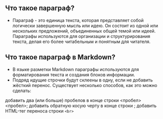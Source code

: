 ## Что такое параграф?
- Параграф - это единица текста, которая представляет собой логически завершенную мысль или идею. Он состоит из одной или нескольких предложений, объединенных общей темой или идеей. Параграфы используются для организации и структурирования текста, делая его более читабельным и понятным для читателя.  
## Что такое параграф в Markdown?
- В языке разметки Markdown параграфы используются для форматирования текста и создания блоков информации.
- Подряд идущие строчки будут склеены в одну, если не добавить жёсткий перенос. Существует несколько способов, как это можно сделать:

добавить два (или больше) пробелов в конце строки <пробел><пробел>;
добавить обратную косую черту в конце строки \;
добавить HTML-тег переноса строки <code class="inline-code code-fix font-theme font-theme--code">&lt;br&gt;</code>
